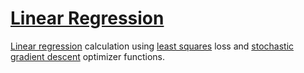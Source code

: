 # [Linear Regression](https://constantine-32.github.io/linear-regression/)
[Linear regression](https://en.wikipedia.org/wiki/Linear_regression) calculation using [least squares](https://en.wikipedia.org/wiki/Least_squares) loss and [stochastic gradient descent](https://en.wikipedia.org/wiki/Stochastic_gradient_descent) optimizer functions.
